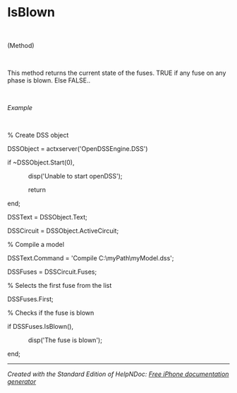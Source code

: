 # IsBlown

&nbsp;

(Method)

&nbsp;

This method returns the current state of the fuses. TRUE if any fuse on any phase is blown. Else FALSE..

&nbsp;

*Example*

&nbsp;

% Create DSS object

DSSObject = actxserver('OpenDSSEngine.DSS')

if ~DSSObject.Start(0),

&nbsp; &nbsp; &nbsp; &nbsp; &nbsp; &nbsp; disp('Unable to start openDSS');

&nbsp; &nbsp; &nbsp; &nbsp; &nbsp; &nbsp; return

end;

DSSText = DSSObject.Text;

DSSCircuit = DSSObject.ActiveCircuit;

% Compile a model &nbsp; &nbsp;

DSSText.Command = 'Compile C:\\myPath\\myModel.dss';

DSSFuses = DSSCircuit.Fuses;

% Selects the first fuse from the list

DSSFuses.First;

% Checks if the fuse is blown

if DSSFuses.IsBlown(),

&nbsp; &nbsp; &nbsp; &nbsp; &nbsp; &nbsp; disp('The fuse is blown');

end;

***
_Created with the Standard Edition of HelpNDoc: [Free iPhone documentation generator](<https://www.helpndoc.com/feature-tour/iphone-website-generation>)_

